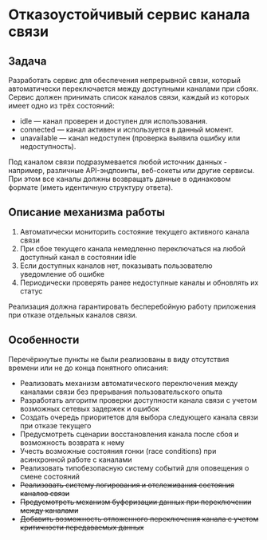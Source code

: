 # Отказоустойчивый сервис канала связи

## Задача

Разработать сервис для обеспечения непрерывной связи, который автоматически переключается между доступными каналами при сбоях. Сервис должен принимать список каналов связи, каждый из которых имеет одно из трёх состояний:

- idle — канал проверен и доступен для использования.
- connected — канал активен и используется в данный момент.
- unavailable — канал недоступен (проверка выявила ошибку или недоступность).

Под каналом связи подразумевается любой источник данных - например, различные API-эндпоинты, веб-сокеты или другие сервисы. При этом все каналы должны возвращать данные в одинаковом формате (иметь идентичную структуру ответа).

## Описание механизма работы

1. Автоматически мониторить состояние текущего активного канала связи
2. При сбое текущего канала немедленно переключаться на любой доступный канал в состоянии idle
3. Если доступных каналов нет, показывать пользователю уведомление об ошибке
4. Периодически проверять ранее недоступные каналы и обновлять их статус

Реализация должна гарантировать бесперебойную работу приложения при отказе отдельных каналов связи.

## Особенности

Перечёркнутые пункты не были реализованы в виду отсутствия времени или не до конца понятного описания:

- Реализовать механизм автоматического переключения между каналами связи без прерывания пользовательского опыта
- Разработать алгоритм проверки доступности канала связи с учетом возможных сетевых задержек и ошибок
- Создать очередь приоритетов для выбора следующего канала связи при отказе текущего
- Предусмотреть сценарии восстановления канала после сбоя и возможность возврата к нему
- Учесть возможные состояния гонки (race conditions) при асинхронной работе с каналами
- Реализовать типобезопасную систему событий для оповещения о смене состояний
- ~~Реализовать систему логирования и отслеживания состояния каналов связи~~
- ~~Предусмотреть механизм буферизации данных при переключении между каналами~~
- ~~Добавить возможность отложенного переключения канала с учетом критичности передаваемых данных~~
